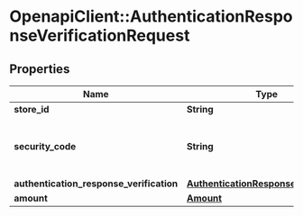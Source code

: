 # OpenapiClient::AuthenticationResponseVerificationRequest

## Properties
Name | Type | Description | Notes
------------ | ------------- | ------------- | -------------
**store_id** | **String** |  | [optional] 
**security_code** | **String** | Card Security Code if required by merchant. | [optional] 
**authentication_response_verification** | [**AuthenticationResponseVerification**](AuthenticationResponseVerification.md) |  | [optional] 
**amount** | [**Amount**](Amount.md) |  | [optional] 


